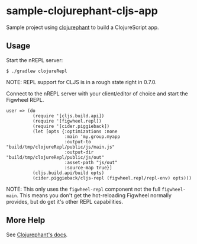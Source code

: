 # sample-clojurephant-cljs-app

Sample project using [clojurephant](https://github.com/clojurephant) to build a ClojureScript app.

## Usage

Start the nREPL server:

    $ ./gradlew clojureRepl

NOTE: REPL support for CLJS is in a rough state right in 0.7.0.

Connect to the nREPL server with your client/editor of choice and start the Figwheel REPL.

    user => (do
              (require '[cljs.build.api])
              (require '[figwheel.repl])
              (require '[cider.piggieback])
              (let [opts {:optimizations :none
                          :main 'my.group.myapp
                          :output-to "build/tmp/clojureRepl/public/js/main.js"
                          :output-dir "build/tmp/clojureRepl/public/js/out"
                          :asset-path "js/out"
                          :source-map true}]
              (cljs.build.api/build opts)
              (cider.piggieback/cljs-repl (figwheel.repl/repl-env) opts)))

NOTE: This only uses the `figwheel-repl` component not the full `figwheel-main`. This means you don't get the hot-reloading Figwheel normally provides, but do get it's other REPL capabilities.

## More Help

See [Clojurephant's docs](https://clojurephant.dev).
